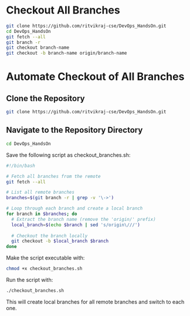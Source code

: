 # Checkout All Branches

```bash
git clone https://github.com/ritvikraj-cse/DevOps_HandsOn.git
cd DevOps_HandsOn
git fetch --all
git branch -r
git checkout branch-name
git checkout -b branch-name origin/branch-name
```

# Automate Checkout of All Branches

## Clone the Repository


```bash
git clone https://github.com/ritvikraj-cse/DevOps_HandsOn.git
```


## Navigate to the Repository Directory


```bash
cd DevOps_HandsOn
```



Save the following script as checkout_branches.sh:

```bash
#!/bin/bash

# Fetch all branches from the remote
git fetch --all

# List all remote branches
branches=$(git branch -r | grep -v '\->')

# Loop through each branch and create a local branch
for branch in $branches; do
  # Extract the branch name (remove the 'origin/' prefix)
  local_branch=$(echo $branch | sed 's/origin\///')
  
  # Checkout the branch locally
  git checkout -b $local_branch $branch
done
```


Make the script executable with:


```bash
chmod +x checkout_branches.sh
```


Run the script with:


```bash
./checkout_branches.sh
```


This will create local branches for all remote branches and switch to each one.

